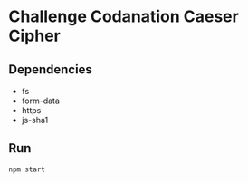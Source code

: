 # Challenge Codanation Caeser Cipher

## Dependencies
 - fs
 - form-data
 - https
 - js-sha1

## Run
```js
npm start
```